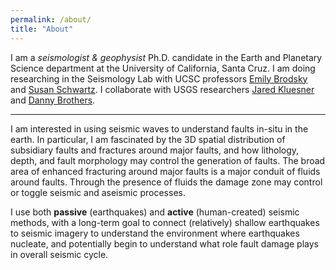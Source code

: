 ```yaml
---
permalink: /about/
title: "About"
---
```

I am a *seismologist & geophysist* Ph.D. candidate in the Earth and Planetary Science department at the University of California, Santa Cruz. 
I am doing researching in the Seismology Lab with UCSC professors [Emily Brodsky](https://websites.pmc.ucsc.edu/~seisweb/emily_brodsky/) and [Susan Schwartz](https://websites.pmc.ucsc.edu/~seisweb/susan_schwartz/). I collaborate with USGS researchers [Jared Kluesner](https://www.usgs.gov/staff-profiles/jared-kluesner?qt-staff_profile_science_products=0#qt-staff_profile_science_products) and [Danny Brothers](https://www.usgs.gov/staff-profiles/danny-brothers?qt-staff_profile_science_products=0#qt-staff_profile_science_products).

---
I am interested in using seismic waves to understand faults in-situ in the earth. In particular, I am fascinated by the 3D spatial distribution of subsidiary faults and fractures around major faults, and how lithology, depth, and fault morphology may control the generation of faults. The broad area of enhanced fracturing around major faults is a major conduit of fluids around faults. Through the presence of fluids the damage zone may control or toggle seismic and aseismic processes.  
 
I use both **passive** (earthquakes) and **active** (human-created) seismic methods, with a long-term goal to connect (relatively) shallow earthquakes to seismic imagery to understand the environment where earthquakes nucleate, and potentially begin to understand what role fault damage plays in overall seismic cycle.
